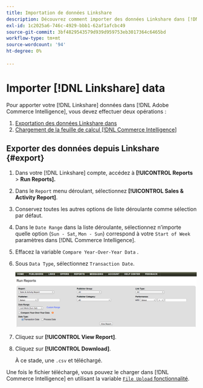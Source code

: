 ```yaml
---
title: Importation de données Linkshare
description: Découvrez comment importer des données Linkshare dans [!DNL Commerce Intelligence].
exl-id: 1c2025a6-746c-4929-bbb1-62af1afcbc49
source-git-commit: 3bf4829543579d939d959753eb3017364c6465bd
workflow-type: tm+mt
source-wordcount: '94'
ht-degree: 0%

---
```


# Importer [!DNL Linkshare] data

Pour apporter votre [!DNL Linkshare] données dans [!DNL Adobe Commerce Intelligence], vous devez effectuer deux opérations :

1. [Exportation des données Linkshare dans ](#export)
1. [Chargement de la feuille de calcul [!DNL Commerce Intelligence]](../connecting-data/using-file-uploader.md)

## Exporter des données depuis Linkshare {#export}

1. Dans votre [!DNL Linkshare] compte, accédez à **[!UICONTROL Reports** > **Run Reports].**

1. Dans le `Report` menu déroulant, sélectionnez **[!UICONTROL Sales & Activity Report]**.

1. Conservez toutes les autres options de liste déroulante comme sélection par défaut.

1. Dans le `Date Range` dans la liste déroulante, sélectionnez n’importe quelle option (`Sun - Sat`, `Mon - Sun`) correspond à votre `Start of Week` paramètres dans [!DNL Commerce Intelligence].

1. Effacez la variable `Compare Year-Over-Year Data` .

1. Sous `Data Type`, sélectionnez `Transaction Date`.

   ![import\_linkshare\_data.png](../../../assets/importing_linkshare_data.png)

1. Cliquez sur **[!UICONTROL View Report]**.

1. Cliquez sur **[!UICONTROL Download]**.

   À ce stade, une `.csv` et téléchargé.

Une fois le fichier téléchargé, vous pouvez le charger dans [!DNL Commerce Intelligence] en utilisant la variable [`File Upload` fonctionnalité](../connecting-data/using-file-uploader.md).
